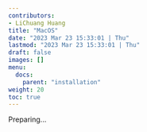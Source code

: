 ```yaml
---
contributors:
- LiChuang Huang
title: "MacOS"
date: "2023 Mar 23 15:33:01 | Thu"
lastmod: "2023 Mar 23 15:33:01 | Thu"
draft: false
images: []
menu:
  docs:
    parent: "installation"
weight: 20
toc: true
---
```




Preparing...
